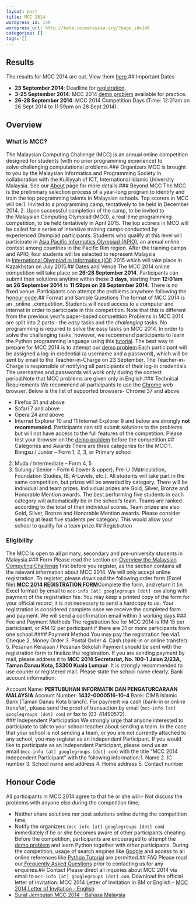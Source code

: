 ```yaml
---
layout: post
title: MCC 2014
wordpress_id: 149
wordpress_url: http://beta.ioimalaysia.org/?page_id=149
categories: []
tags: []
---
```

## Results
The results for MCC 2014 are out. View them [here](http://ioimalaysia.org/competitions/malaysian-computing-challenge/mcc-2014/results/ "MCC 2014 Results").## Important Dates
- **23 September 2014**: Deadline for [registration](#registration).
- **3-25 September 2014**: MCC 2014 [demo problem](http://mcc2014.ioimalaysia.org/demo) available for practice.
- **26-28 September 2014**: MCC 2014 Competition Days (Time: 12:01am on 26 Sept 2014 to 11:59pm on 28 Sept 2014).
## Overview
### What is MCC?
The Malaysian Computing Challenge (MCC) is an annual online competition designed for students (with no prior programming experience) to solve challenging computational problems.### Organizers
MCC is brought to you by the Malaysian Informatics and Programming Society in collaboration with the Kulliyyah of ICT, International Islamic University Malaysia. See our [About](/about) page for more details.### Beyond MCC
The MCC is the preliminary selection process of a year-long program to identify and train the top programming talents in Malaysian schools. Top scorers in MCC will be:1. Invited to a programming camp, tentatively to be held in December 2014.
2. Upon successful completion of the camp, to be invited to the Malaysian Computing Olympiad (MCO), a real-time programming competition, to be held tentatively in April 2015.
The top scorers in MCO will be called for a series of intensive training camps conducted by experienced Olympiad participants. Students who qualify at this level will participate in [Asia Pacific Informatics Olympiad (APIO)](http://www.apio.olympiad.org/), an annual online contest among countries in the Pacific Rim region. After the training camps and APIO, four students will be selected to represent Malaysia in [International Olympiad in Informatics (IOI)](http://www.ioinformatics.org/) 2015 which will take place in Kazakhstan on July 2015.## Dates and Venue
The MCC 2014 online competition will take place on **26-28 September 2014**. Participants can submit their solutions anytime within these **3 days**, starting from **12:01am on 26 September 2014** to **11:59pm on 28 September 2014**. There is no fixed venue. Participants can attempt the problems anywhere following the [honour code](#honour).## Format and Sample Questions
The format of MCC 2014 is an _online _competition. Students will need access to a computer and internet in order to participate in this competition. Note that this is different from the previous year's paper-based competition.Problems in MCC 2014 are split into 2 parts - the _easy_ tasks and the _challenging_ tasks. No programming is required to solve the easy tasks on MCC 2014. In order to solve the challenging tasks, however, we recommend participants to learn the Python programming language using this [tutorial](http://www.tutorialspoint.com/python/). The best way to prepare for MCC 2014 is to attempt our [demo problem](http://mcc2014.ioimalaysia.org/demo).Each participant will be assigned a log-in credential (a username and a password), which will be sent by email to the Teacher-in-Charge on 23 September. The Teacher-in-Charge is responsible of notifying all participants of their log-in credentials. The usernames and passwords will work only during the contest period.Note that MCC problems are given only in English.### Technical Requirements
We recommend all participants to use the [Chrome](https://www.google.com/chrome/browser/) web browser. Below is the list of supported browsers- Chrome 37 and above
- Firefox 31 and above
- Safari 7 and above
- Opera 24 and above
- Internet Explorer 10 and 11
Internet Explorer 9 and below are strongly **not recommended**. Participants can still submit solutions to the problems but will not have access to the full features of the competition. Please test your browser on the [demo problem](http://mcc2014.ioimalaysia.org/demo) before the competition.## Categories and Awards
There are three categories for the MCC:1. Bongsu / Junior – Form 1, 2, 3, or Primary school
2. Muda / Intermediate – Form 4, 5
3. Sulung / Senior – Form 6 (lower &amp; upper), Pre-U (Matriculation, Foundation Studies, IB, A-Levels, etc.).
All students will take part in the same competition, but prizes will be awarded by category. There will be individual and team prizes. Individual prizes are Gold, Silver, Bronze and Honorable Mention awards. The best performing five students in each category will automatically be in the school’s team. Teams are ranked according to the total of their individual scores. Team prizes are also Gold, Silver, Bronze and Honorable Mention awards. Please consider sending at least five students per category. This would allow your school to qualify for a team prize.## Registration
### Eligibility
The MCC is open to all primary, secondary and pre-university students in Malaysia.### Form
Please read the section on [Overview the Malaysian Computing Challenge](#overview) first before you register, as the section contains all the relevant information about MCC 2014. We will only accept online registration. To register, please download the following order form (Excel file):[**MCC 2014 REGISTRATION FORM**](http://ioimalaysia.org/wp-content/uploads/2014/09/MCC-2014-Registration-Form.xlsx)Complete the form, and return it (in Excel format) by email to ``mcc-info [at] googlegroups [dot] com`` along with payment of the registration fee. You may keep a printed copy of the form for your official record; it is not necessary to send a hardcopy to us. Your registration is considered complete once we receive the completed form and payment. We will send a confirmation email within 3 working days.### Fee and Payment Methods
The registration fee for MCC 2014 is RM 15 per participant, or RM 12 per participant if there are 31 or more participants from one school.#### Payment Method
You may pay the registration fee via1. Cheque
2. Money Order
3. Postal Order
4. Cash (bank-in or online transfer)
5. Pesanan Kerajaan / Pesanan Sekolah
Payment should be sent with the registration form to finalize the registration. If you are sending payment by mail, please address it to **MCC 2014 Secretariat, No. 100-1 Jalan 2/23A, Taman Danau Kota, 53300 Kuala Lumpur**. It is strongly recommended to use courier or registered mail. Please state the school name clearly. Bank account information:<div class="well">Account Name: **PERTUBUHAN INFORMATIK DAN PENGATURCARAAN MALAYSIA** Account Number: **1432-0000516-10-4** Bank: CIMB Islamic Bank (Taman Danau Kota branch). For payment via cash (bank-in or online transfer), please send the proof of transaction by email (``mcc-info [at] googlegroups [dot] com``) or fax to (03-41490572).</div>### Independent Participation
We strongly urge that anyone interested to participate to talk to your school teacher about sending a team. In the case that your school is not sending a team, or you are not currently attached to any school, you may register as an Independent Participant. If you would like to participate as an Independent Participant, please send us an email (``mcc-info [at] googlegroups [dot] com``) with the title “MCC 2014 Independent Participant” with the following information:1. Name
2. IC number
3. School name and address
4. Home address
5. Contact number
## Honour Code
All participants in MCC 2014 agree to that he or she will:- Not discuss the problems with anyone else during the competition time;
- Neither share solutions nor post solutions online during the competition time;
- Notify the organizers (``mcc-info [at] googlegroups [dot] com``) immediately if he or she becomes aware of other participants cheating.
Before the competition, participants are encouraged to attempt the [demo problem](http://mcc2014.ioimalaysia.org/demo) and learn Python together with other participants. During the competition, usage of search engines like [Google](http://www.google.com) and access to all online references like [Python Tutorial](http://www.tutorialspoint.com/python/) are permitted.## FAQ
Please read our[ Frequently Asked Questions](http://ioimalaysia.org/competitions/malaysian-computing-challenge/mcc-2014/faq/ "FAQ") prior to contacting us for any enquiries.## Contact
Please direct all inquiries about MCC 2014 via email to ``mcc-info [at] googlegroups [dot] com``. Download the official letter of invitation: MCC 2014 Letter of Invitation in BM or English.- [MCC 2014 Letter of Invitation - English](http://ioimalaysia.org/wp-content/uploads/2014/09/MCC-2014-Letter-of-Invitation-eng.pdf)
- [Surat Jemputan MCC 2014 - Bahasa Malaysia](http://ioimalaysia.org/wp-content/uploads/2014/09/MCC-2014-Letter-of-Invitation-bm.pdf)
